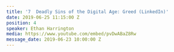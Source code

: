 ```yaml
---
title: '7  Deadly Sins of the Digital Age: Greed (LinkedIn)'
date: 2019-06-25 11:15:00 Z
position: 4
speaker: Ethan Harrington
media: https://www.youtube.com/embed/pvDwABaZ8Rw
message_date: 2019-06-23 10:00:00 Z
---
```


